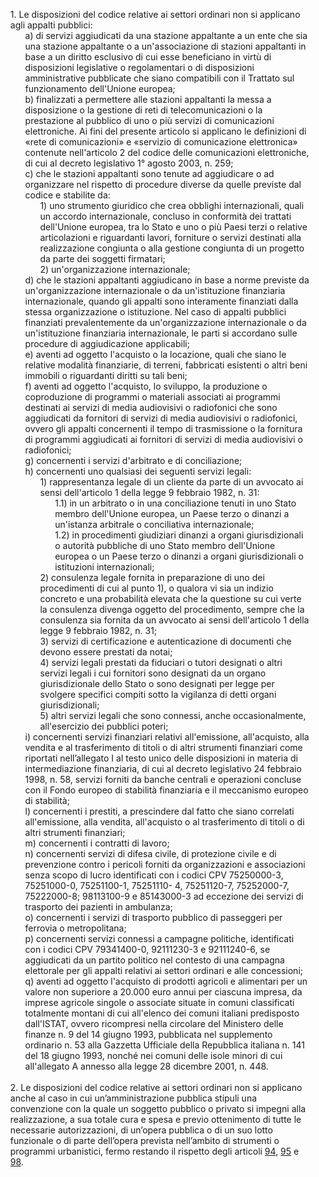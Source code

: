 <ul style="list-style-type: none;">
    <li>1. Le disposizioni del codice relative ai settori ordinari non si applicano agli appalti pubblici:
        <ul class="alist" style="list-style-type: none;"> 
            <li>a) di servizi aggiudicati da una stazione appaltante a un ente che sia una stazione appaltante o a un'associazione di stazioni appaltanti in base a un diritto esclusivo di cui esse beneficiano in virtù di disposizioni legislative o regolamentari o di disposizioni amministrative pubblicate che siano compatibili con il Trattato sul funzionamento dell'Unione europea;</li>
            <li>b) finalizzati a permettere alle stazioni appaltanti la messa a disposizione o la gestione di reti di telecomunicazioni o la prestazione al pubblico di uno o più servizi di comunicazioni elettroniche. Ai fini del presente articolo si applicano le definizioni di «rete di comunicazioni» e «servizio di comunicazione elettronica» contenute nell'articolo 2 del codice delle comunicazioni elettroniche, di cui al decreto legislativo 1° agosto 2003, n. 259;</li>
            <li>c) che le stazioni appaltanti sono tenute ad aggiudicare o ad organizzare nel rispetto di procedure diverse da quelle previste dal codice e stabilite da:
                <ul style="list-style-type: none;">
                    <li>1) uno strumento giuridico che crea obblighi internazionali, quali un accordo internazionale, concluso in conformità dei trattati dell'Unione europea, tra lo Stato e uno o più Paesi terzi o relative articolazioni e riguardanti lavori, forniture o servizi destinati alla realizzazione congiunta o alla gestione congiunta di un progetto da parte dei soggetti firmatari;</li>
                    <li>2) un'organizzazione internazionale;</li>
                </ul>
            </li>
            <li>d) che le stazioni appaltanti aggiudicano in base a norme previste da un'organizzazione internazionale o da un'istituzione finanziaria internazionale, quando gli appalti sono interamente finanziati dalla stessa organizzazione o istituzione. Nel caso di appalti pubblici finanziati prevalentemente da un'organizzazione internazionale o da un'istituzione finanziaria internazionale, le parti si accordano sulle procedure di aggiudicazione applicabili;</li>
            <li>e) aventi ad oggetto l'acquisto o la locazione, quali che siano le relative modalità finanziarie, di terreni, fabbricati esistenti o altri beni immobili o riguardanti diritti su tali beni;</li>
            <li>f) aventi ad oggetto l'acquisto, lo sviluppo, la produzione o coproduzione di programmi o materiali associati ai programmi destinati ai servizi di media audiovisivi o radiofonici che sono aggiudicati da fornitori di servizi di media audiovisivi o radiofonici, ovvero gli appalti concernenti il tempo di trasmissione o la fornitura di programmi aggiudicati ai fornitori di servizi di media audiovisivi o radiofonici;</li>
            <li>g) concernenti i servizi d'arbitrato e di conciliazione;</li>
            <li>h) concernenti uno qualsiasi dei seguenti servizi legali:
                <ul style="list-style-type: none;"> 
                    <li> 1) rappresentanza legale di un cliente da parte di un avvocato ai sensi dell'articolo 1 della legge 9 febbraio 1982, n. 31:
                        <ul style="list-style-type: none;"> 
                            <li>1.1) in un arbitrato o in una conciliazione tenuti in uno Stato membro dell'Unione europea, un Paese terzo o dinanzi a un'istanza arbitrale o conciliativa internazionale;</li>
                            <li>1.2) in procedimenti giudiziari dinanzi a organi giurisdizionali o autorità pubbliche di uno Stato membro dell'Unione europea o un Paese terzo o dinanzi a organi giurisdizionali o istituzioni internazionali; </li>
                        </ul>
                    </li> 
                    <li> 2) consulenza legale fornita in preparazione di uno dei procedimenti di cui al punto 1), o qualora vi sia un indizio concreto e una probabilità elevata che la questione su cui verte la consulenza divenga oggetto del procedimento, sempre che la consulenza sia fornita da un avvocato ai sensi dell'articolo 1 della legge 9 febbraio 1982, n. 31;</li>
                    <li>3) servizi di certificazione e autenticazione di documenti che devono essere prestati da notai;</li>
                    <li>4) servizi legali prestati da fiduciari o tutori designati o altri servizi legali i cui fornitori sono designati da un organo giurisdizionale dello Stato o sono designati per legge per svolgere specifici compiti sotto la vigilanza di detti organi giurisdizionali;</li>
                    <li>5) altri servizi legali che sono connessi, anche occasionalmente, all'esercizio dei pubblici poteri;</li>
                </ul>
            </li>
            <li>i) concernenti servizi finanziari relativi all'emissione, all'acquisto, alla vendita e al trasferimento di titoli o di altri strumenti finanziari come riportati nell’allegato I al testo unico delle disposizioni in materia di intermediazione finanziaria, di cui al decreto legislativo 24 febbraio 1998, n. 58, servizi forniti da banche centrali e operazioni concluse con il Fondo europeo di stabilità finanziaria e il meccanismo europeo di stabilità;</li>
            <li>l) concernenti i prestiti, a prescindere dal fatto che siano correlati all'emissione, alla vendita, all'acquisto o al trasferimento di titoli o di altri strumenti finanziari;</li>
            <li>m) concernenti i contratti di lavoro;</li>            
            <li>n) concernenti servizi di difesa civile, di protezione civile e di prevenzione contro i pericoli forniti da organizzazioni e associazioni senza scopo di lucro identificati con i codici CPV 75250000-3, 75251000-0, 75251100-1, 75251110- 4, 75251120-7, 75252000-7, 75222000-8; 98113100-9 e 85143000-3 ad eccezione dei servizi di trasporto dei pazienti in ambulanza;</li>
            <li>o) concernenti i servizi di trasporto pubblico di passeggeri per ferrovia o metropolitana;</lI>
            <li>p) concernenti servizi connessi a campagne politiche, identificati con i codici CPV 79341400-0, 92111230-3 e 92111240-6, se aggiudicati da un partito politico nel contesto di una campagna elettorale per gli appalti relativi ai settori ordinari e alle concessioni;</li>
            <li>q) aventi ad oggetto l'acquisto di prodotti agricoli e alimentari per un valore non superiore a 20.000 euro annui per ciascuna impresa, da imprese agricole singole o associate situate in comuni classificati totalmente montani di cui all'elenco dei comuni italiani predisposto dall'ISTAT, ovvero ricompresi nella circolare del Ministero delle finanze n. 9 del 14 giugno 1993, pubblicata nel supplemento ordinario n. 53 alla Gazzetta Ufficiale della Repubblica italiana n. 141 del 18 giugno 1993, nonché nei comuni delle isole minori di cui all'allegato A annesso alla legge 28 dicembre 2001, n. 448. </li>
        </ul>
    </li></br>
    <li>2. Le disposizioni del codice relative ai settori ordinari non si applicano anche al caso in cui un’amministrazione pubblica stipuli una convenzione con la quale un soggetto pubblico o privato si impegni alla realizzazione, a sua totale cura e spesa e previo ottenimento di tutte le necessarie autorizzazioni, di un’opera pubblica o di un suo lotto funzionale o di parte dell’opera prevista nell’ambito di strumenti o programmi urbanistici, fermo restando il rispetto degli articoli <a href="/articolo-94/1">94</a>, <a href="/articolo-95/1">95</a> e <a href="/articolo-98/1">98</a>.</li>
</ul>